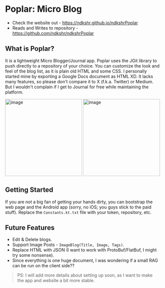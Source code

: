 # Poplar: Micro Blog

- Check the website out - https://ndkshr.github.io/ndkshrPoplar
- Reads and Writes to repository - https://github.com/ndkshr/ndkshrPoplar

## What is Poplar?
It is a lightweight Micro Blogger/Journal app. Poplar uses the JGit library to push directly to a repository of your choice. You can customize the look and feel of the blog list, as it is plain old HTML and some CSS. I personally started mine by exporting a Google Docs document as HTML XD. It lacks many features, so please don't compare it to X (f.k.a. Twitter) or Medium. But I wouldn't complain if I get to Journal for free while maintaining the platform.

<img width="250" alt="image" src="https://github.com/user-attachments/assets/f02afb26-fb9a-4dfa-8bd7-fd1578ea8108">
<img width="250" alt="image" src="https://github.com/user-attachments/assets/1c4a709a-6b2b-4039-8f95-05494f877a2f">



## Getting Started
If you are not a big fan of getting your hands dirty, you can bootstrap the web page and the Android app (sorry, no iOS; you guys stick to the paid stuff).
Replace the `Constants.kt.txt` file with your token, repository, etc.

## Future Features
- Edit & Delete blogs.
- Support Image Posts - `ImageBlog(Title, Image, Tags)`.
- Replace HTML with JSON (I want to work with ProtoBuf/FlatBuf, I might try some nonsense).
- Since everything is one huge document, I was wondering if a small RAG can be run on the client side??

> PS: I will add more details about setting up soon, as I want to make the app and website a bit more stable.
